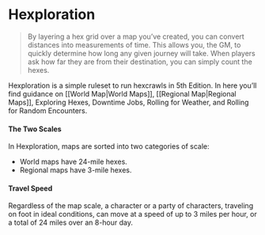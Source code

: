 # Hexploration

> By layering a hex grid over a map you’ve created, you can convert distances into measurements of time. This allows you, the GM, to quickly determine how long any given journey will take.
> When players ask how far they are from their destination, you can simply count the hexes.

Hexploration is a simple ruleset to run hexcrawls in 5th Edition. In here you’ll find guidance on [[World Map|World Maps]], [[Regional Map|Regional Maps]], Exploring Hexes, Downtime Jobs, Rolling for Weather, and Rolling for Random Encounters.

#### The Two Scales
In Hexploration, maps are sorted into two categories of scale:

* World maps have 24-mile hexes.
* Regional maps have 3-mile hexes.

#### Travel Speed
Regardless of the map scale, a character or a party of characters, traveling on foot in ideal conditions, can move at a speed of up to 3 miles per hour, or a total of 24 miles over an 8-hour day. 
